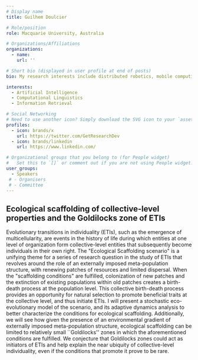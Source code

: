 ```yaml
---
# Display name
title: Guilhem Doulcier

# Role/position
role: Macquarie University, Australia

# Organizations/Affiliations
organizations:
  - name: 
    url: ''

# Short bio (displayed in user profile at end of posts)
bio: My research interests include distributed robotics, mobile computing and programmable matter.

interests:
  - Artificial Intelligence
  - Computational Linguistics
  - Information Retrieval

# Social Networking
# Need to use another icon? Simply download the SVG icon to your `assets/media/icons/` folder.
profiles:
  - icon: brands/x
    url: https://twitter.com/GetResearchDev
  - icon: brands/linkedin
    url: https://www.linkedin.com/

# Organizational groups that you belong to (for People widget)
#   Set this to `[]` or comment out if you are not using People widget.
user_groups:
  - Speakers
 # - Organisers
 # - Committee
---
```


<h2>Ecological scaffolding of collective-level properties and the Goldilocks zone of ETIs</h2>

Evolutionary transitions in individuality (ETIs), such as the emergence of multicellularity, are events in the history of life during which entities at one level of organization form collective-level entities that subsequently become individuals in their own right. The "Ecological Scaffolding scenario" is a unifying theme for a series of research question in the study of ETIs that revolves around the role of an externally imposed meta-population structure, with renewing patches of resources and limited dispersal. When the "scaffolding conditions" are fulfilled, colonization of new patches and the extinction of existing populations within old patches creates a birth-death process at the population level. This collective birth-death process provides an opportunity for natural selection to promote beneficial traits at the collective level, and thus initiate ETIs. I will present a stochastic eco-evolutionary model of the scenario, and its adaptive dynamics analysis to better characterize the conditions for ecological scaffolding. Additionally, we will see how given the presence of an environmental gradient of externally imposed meta-population structure, ecological scaffolding can be limited to relatively small ``Goldilocks'' zones in which the aforementioned conditions are fulfilled. We conjecture that Goldilocks zones could act as initiators of ETIs and help explain the near ubiquity of collective-level individuality, even if the conditions that promote it prove to be rare.

